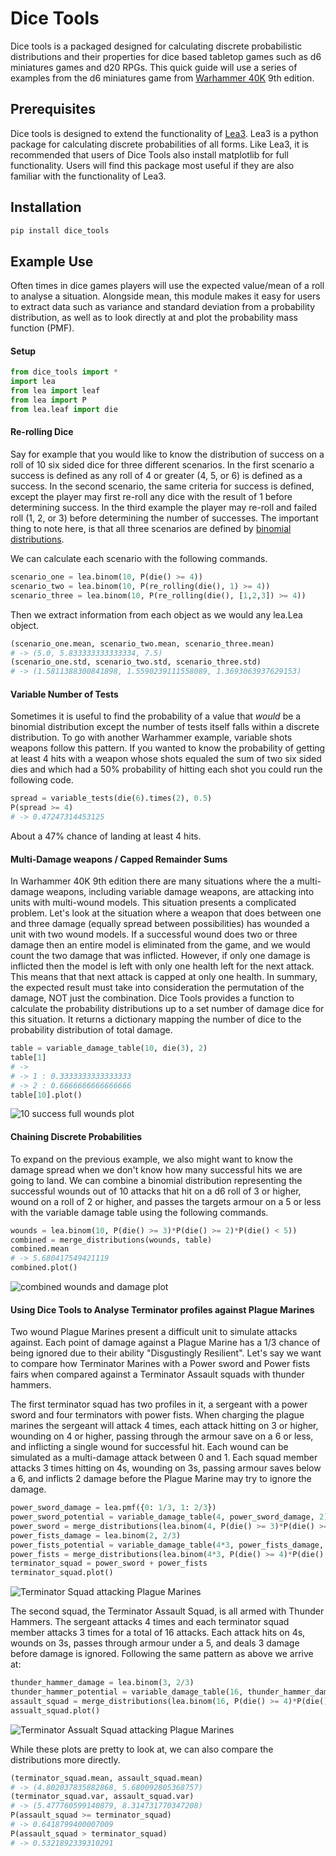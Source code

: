 # Dice Tools 

Dice tools is a packaged designed for calculating discrete probabilistic distributions and their properties for dice 
based tabletop games such as d6 miniatures games and d20 RPGs. This quick guide will use a series of examples from the 
d6 miniatures game from [Warhammer 40K](https://warhammer40000.com/) 9th edition. 

## Prerequisites

Dice tools is designed to extend the functionality of [Lea3](https://bitbucket.org/piedenis/lea/src/dev_lea3/). Lea3 is 
a python package for calculating discrete probabilities of all forms. Like Lea3, it is recommended that users of Dice 
Tools also install matplotlib for full functionality. Users will find this package most useful if they are also familiar 
with the functionality of Lea3. 

## Installation 
```python
pip install dice_tools
```

## Example Use

Often times in dice games players will use the expected value/mean of a roll to analyse a situation. Alongside mean, 
this module makes it easy for users to extract data such as variance and standard deviation from a probability 
distribution, as well as to look directly at and plot the probability mass function (PMF).

#### Setup

```python
from dice_tools import *
import lea
from lea import leaf 
from lea import P
from lea.leaf import die 
```

#### Re-rolling Dice

Say for example that you would like to know the distribution of success on a roll of 10 six sided dice for three 
different scenarios. In the first scenario a success is defined as any roll of 4 or greater (4, 5, or 6) is defined as a
success. In the second scenario, the same criteria for success is defined, except the player may first re-roll any dice 
with the result of 1 before determining success. In the third example the player may re-roll and failed roll 
(1, 2, or 3) before determining the number of successes. The important thing to note here, is that all three scenarios 
are defined by [binomial distributions](https://en.wikipedia.org/wiki/Binomial_distribution). 

We can calculate each scenario with the following commands. 
```python
scenario_one = lea.binom(10, P(die() >= 4))
scenario_two = lea.binom(10, P(re_rolling(die(), 1) >= 4))
scenario_three = lea.binom(10, P(re_rolling(die(), [1,2,3]) >= 4))
```

Then we extract information from each object as we would any lea.Lea object. 
```python
(scenario_one.mean, scenario_two.mean, scenario_three.mean)
# -> (5.0, 5.833333333333334, 7.5)
(scenario_one.std, scenario_two.std, scenario_three.std)
# -> (1.5811388300841898, 1.5590239111558089, 1.3693063937629153)
```

#### Variable Number of Tests

Sometimes it is useful to find the probability of a value that *would* be a binomial distribution except the number of 
tests itself falls within a discrete distribution. To go with another Warhammer example, variable shots weapons follow
this pattern. If you wanted to know the probability of getting at least 4 hits with a weapon whose shots equaled the sum
of two six sided dies and which had a 50% probability of hitting each shot you could run the following code.  

```python
spread = variable_tests(die(6).times(2), 0.5)
P(spread >= 4)
# -> 0.47247314453125
```

About a 47% chance of landing at least 4 hits. 

#### Multi-Damage weapons / Capped Remainder Sums

In Warhammer 40K 9th edition there are many situations where the a multi-damage weapons, including variable damage 
weapons, are attacking into units with multi-wound models. This situation presents a complicated problem. Let's look at
the situation where a weapon that does between one and three damage (equally spread between possibilities) has wounded a
unit with two wound models. If a successful wound does two or three damage then an entire model is eliminated from the 
game, and we would count the two damage that was inflicted. However, if only one damage is inflicted then the model is 
left with only one health left for the next attack. This means that that next attack is capped at only one health. In 
summary, the expected result must take into consideration the permutation of the damage, NOT just the combination. 
Dice Tools provides a function to calculate the probability distributions up to a set number of damage dice for this 
situation. It returns a dictionary mapping the number of dice to the probability distribution of total damage. 

```python
table = variable_damage_table(10, die(3), 2)
table[1]
# -> 
# -> 1 : 0.3333333333333333
# -> 2 : 0.6666666666666666
table[10].plot()
```

![10 success full wounds plot](readme_images/ten_wounds_die_2_wounds_2.png)

#### Chaining Discrete Probabilities

To expand on the previous example, we also might want to know the damage spread when we don't know how many successful
hits we are going to land. We can combine a binomial distribution representing the successful wounds out of 10 attacks
that hit on a d6 roll of 3 or higher, wound on a roll of 2 or higher, and passes the targets armour on a 5 or less with 
the variable damage table using the following commands. 

```python
wounds = lea.binom(10, P(die() >= 3)*P(die() >= 2)*P(die() < 5))
combined = merge_distributions(wounds, table)
combined.mean 
# -> 5.680417549421119
combined.plot()
```

![combined wounds and damage plot](readme_images/combined_wounds_damage.png)


#### Using Dice Tools to Analyse Terminator profiles against Plague Marines

Two wound Plague Marines present a difficult unit to simulate attacks against. Each point of damage against a Plague 
Marine has a 1/3 chance of being ignored due to their ability "Disgustingly Resilient". Let's say we want to compare 
how Terminator Marines with a Power sword and Power fists fairs when compared against a Terminator Assault squads with
thunder hammers. 

The first terminator squad has two profiles in it, a sergeant with a power sword and four terminators with power fists. 
When charging the plague marines the sergeant will attack 4 times, each attack hitting on 3 or higher, wounding on 4 or
higher, passing through the armour save on a 6 or less, and inflicting a single wound for successful hit. Each wound 
can be simulated as a multi-damage attack between 0 and 1. Each squad member attacks 3 times hitting on 4s, wounding on
3s, passing armour saves below a 6, and inflicts 2 damage before the Plague Marine may try to ignore the damage. 

```python
power_sword_damage = lea.pmf({0: 1/3, 1: 2/3})
power_sword_potential = variable_damage_table(4, power_sword_damage, 2)
power_sword = merge_distributions(lea.binom(4, P(die() >= 3)*P(die() >= 4)*P(die() < 6)), power_sword_potential)
power_fists_damage = lea.binom(2, 2/3)
power_fists_potential = variable_damage_table(4*3, power_fists_damage, 2)
power_fists = merge_distributions(lea.binom(4*3, P(die() >= 4)*P(die() >= 3)*P(die() < 6)), power_fists_potential)
terminator_squad = power_sword + power_fists
terminator_squad.plot()
```

![Terminator Squad attacking Plague Marines](readme_images/terminator_squad.png)

The second squad, the Terminator Assault Squad, is all armed with Thunder Hammers. The sergeant attacks 4 times and each 
terminator squad member attacks 3 times for a total of 16 attacks. Each attack hits on 4s, wounds on 3s, passes through
armour under a 5, and deals 3 damage before damage is ignored. Following the same pattern as above we arrive at:

```python
thunder_hammer_damage = lea.binom(3, 2/3)
thunder_hammer_potential = variable_damage_table(16, thunder_hammer_damage, 2)
assault_squad = merge_distributions(lea.binom(16, P(die() >= 4)*P(die() >= 3)*P(die() < 5)), thunder_hammer_potential)
assualt_squad.plot()
```

![Terminator Assualt Squad attacking Plague Marines](readme_images/assualt_squad.png)

While these plots are pretty to look at, we can also compare the distributions more directly. 

```python
(terminator_squad.mean, assault_squad.mean)
# -> (4.802037835882868, 5.680092805368757)
(terminator_squad.var, assault_squad.var)
# -> (5.477760599140879, 8.314731770347208)
P(assault_squad >= terminator_squad)
# -> 0.6418799400007009
P(assault_squad > terminator_squad)
# -> 0.5321892339310291
```